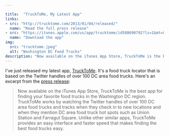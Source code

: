 ```yaml
---

title:  "TruckToMe, My Latest App"
links: 
- src: "http://trucktome.com/2013/01/04/released/"
  name: "Read the full press release"
- src: "https://itunes.apple.com/us/app/trucktome/id588690792?ls=1&mt=8"
  name: "Download the app"
img:
  src: "trucktome.jpeg"
  alt: "Washington DC Food Trucks"
description: "Now available on the iTunes App Store, TruckToMe is the best app for finding your favorite food trucks in the Washington DC region. TruckToMe works by watching the Twitter handles of over 100 DC area food trucks and tracks when they check in to new locations and when they mention DC area food truck hot spots such as Union Station and Farragut Square. Unlike other similar apps, TruckToMe provides an easy interface and faster speed that makes finding the best food trucks easy."
---
```


I've just released my latest app, [TruckToMe](https://itunes.apple.com/us/app/trucktome/id588690792?ls=1&mt=8). It's a food truck locator that is based on the Twitter handles of over 100 DC area food trucks. Here's an excerpt from the [press release](http://trucktome.com/2013/01/04/released/):

> Now available on the iTunes App Store, TruckToMe is the best app for finding your favorite food trucks in the Washington DC region. TruckToMe works by watching the Twitter handles of over 100 DC area food trucks and tracks when they check in to new locations and when they mention DC area food truck hot spots such as Union Station and Farragut Square. Unlike other similar apps, TruckToMe provides an easy interface and faster speed that makes finding the best food trucks easy.
